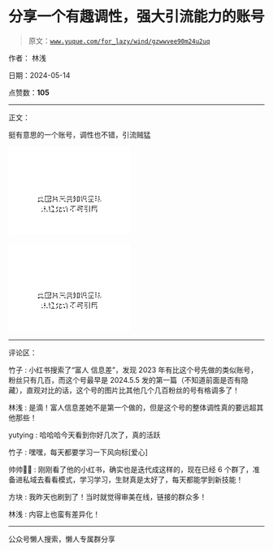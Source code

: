 # 分享一个有趣调性，强大引流能力的账号

> 原文：[`www.yuque.com/for_lazy/wind/gzwwvee90m24u2uq`](https://www.yuque.com/for_lazy/wind/gzwwvee90m24u2uq)

作者： 林浅

日期：2024-05-14

点赞数：**105**

* * *

正文：

挺有意思的一个账号，调性也不错，引流贼猛

![](img/25e345ff896cc100963b3c094f6b512d.png)

![](img/59206f0bde992929ceb7f907702a20ed.png)

* * *

评论区：

竹子 : 小红书搜索了“富人
信息差”，发现 2023 年有比这个号先做的类似账号，粉丝只有几百，而这个号最早是 2024.5.5 发的第一篇（不知道前面是否有隐藏），直观对比的话，这个号的图片比其他几个几百粉丝的号有格调多了！

林浅 : 是滴！富人信息差她不是第一个做的，但是这个号的整体调性真的要远超其他那些！

yutying : 哈哈哈今天看到你好几次了，真的活跃

竹子 : 嘿嘿，每天都要学习一下风向标[爱心]

帅帅🔫🌱 : 刚刚看了他的小红书，确实也是迭代成这样的，现在已经 6 个群了，准备进私域去看看模式，学习学习，生财真是太好了，每天都能学到新技能！

方块 : 我昨天也刷到了！当时就觉得审美在线，链接的群众多！

林浅 : 内容上也蛮有差异化！

* * *

公众号懒人搜索，懒人专属群分享